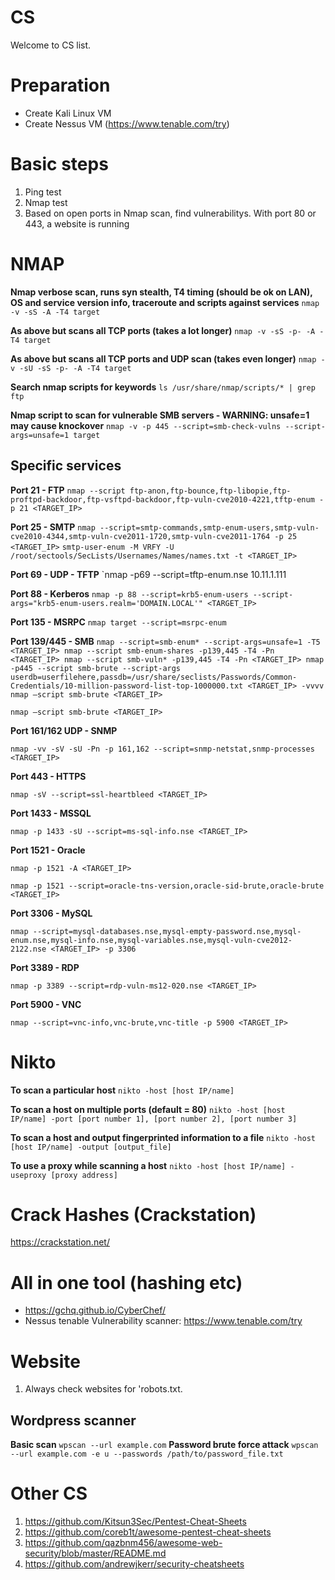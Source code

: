 # CS
Welcome to CS list.
# Preparation
- Create Kali Linux VM
- Create Nessus VM (https://www.tenable.com/try)
# Basic steps

 1. Ping test
 2. Nmap test
 3. Based on open ports in Nmap scan, find vulnerabilitys. With port 80 or 443, a website is running

# NMAP
**Nmap verbose scan, runs syn stealth, T4 timing (should be ok on LAN), OS and service version info, traceroute and scripts against services**
`nmap -v -sS -A -T4 target`

**As above but scans all TCP ports (takes a lot longer)**
`nmap -v -sS -p- -A -T4 target`

**As above but scans all TCP ports and UDP scan (takes even longer)**
`nmap -v -sU -sS -p- -A -T4 target`

**Search nmap scripts for keywords**
`ls /usr/share/nmap/scripts/* | grep ftp`

**Nmap script to scan for vulnerable SMB servers - WARNING: unsafe=1 may cause knockover**
`nmap -v -p 445 --script=smb-check-vulns --script-args=unsafe=1 target`


## Specific services
**Port 21 - FTP**
`nmap --script ftp-anon,ftp-bounce,ftp-libopie,ftp-proftpd-backdoor,ftp-vsftpd-backdoor,ftp-vuln-cve2010-4221,tftp-enum -p 21 <TARGET_IP>`

**Port 25 - SMTP**
`nmap --script=smtp-commands,smtp-enum-users,smtp-vuln-cve2010-4344,smtp-vuln-cve2011-1720,smtp-vuln-cve2011-1764 -p 25 <TARGET_IP>`
`smtp-user-enum -M VRFY -U /root/sectools/SecLists/Usernames/Names/names.txt -t <TARGET_IP>`

**Port 69 - UDP - TFTP**
`nmap -p69 --script=tftp-enum.nse 10.11.1.111

**Port 88 - Kerberos**
`nmap -p 88 --script=krb5-enum-users --script-args="krb5-enum-users.realm='DOMAIN.LOCAL'" <TARGET_IP>`

**Port 135 - MSRPC**
`nmap target --script=msrpc-enum`

**Port 139/445 - SMB**
`nmap --script=smb-enum* --script-args=unsafe=1 -T5 <TARGET_IP>
nmap --script smb-enum-shares -p139,445 -T4 -Pn <TARGET_IP>
nmap --script smb-vuln* -p139,445 -T4 -Pn <TARGET_IP>
nmap -p445 --script smb-brute --script-args userdb=userfilehere,passdb=/usr/share/seclists/Passwords/Common-Credentials/10-million-password-list-top-1000000.txt <TARGET_IP> -vvvv
nmap –script smb-brute <TARGET_IP>`

`nmap –script smb-brute <TARGET_IP>`

**Port 161/162 UDP - SNMP**

`nmap -vv -sV -sU -Pn -p 161,162 --script=snmp-netstat,snmp-processes <TARGET_IP>`

**Port 443 - HTTPS**

`nmap -sV --script=ssl-heartbleed <TARGET_IP>`

**Port 1433 - MSSQL**

`nmap -p 1433 -sU --script=ms-sql-info.nse <TARGET_IP>`

**Port 1521 - Oracle**

`nmap -p 1521 -A <TARGET_IP>`

`nmap -p 1521 --script=oracle-tns-version,oracle-sid-brute,oracle-brute <TARGET_IP>`

**Port 3306 - MySQL**

`nmap --script=mysql-databases.nse,mysql-empty-password.nse,mysql-enum.nse,mysql-info.nse,mysql-variables.nse,mysql-vuln-cve2012-2122.nse <TARGET_IP> -p 3306`

 **Port 3389 - RDP**

`nmap -p 3389 --script=rdp-vuln-ms12-020.nse <TARGET_IP>`

 **Port 5900 - VNC**

`nmap --script=vnc-info,vnc-brute,vnc-title -p 5900 <TARGET_IP>`

# Nikto
 **To scan a particular host**
`nikto -host [host IP/name]`

 **To scan a host on multiple ports (default = 80)**
`nikto -host [host IP/name] -port [port number 1], [port number 2], [port number 3]`

 **To scan a host and output fingerprinted information to a file**
`nikto -host [host IP/name] -output [output_file]`

**To use a proxy while scanning a host**
`nikto -host [host IP/name] -useproxy [proxy address]`

# Crack Hashes (Crackstation)
https://crackstation.net/

# All in one tool (hashing etc)
- https://gchq.github.io/CyberChef/
- Nessus tenable Vulnerability scanner: https://www.tenable.com/try

# Website

 1. Always check websites for 'robots.txt. 
## Wordpress scanner
**Basic scan**
`wpscan --url example.com`
**Password brute force attack**
`wpscan --url example.com -e u --passwords /path/to/password_file.txt`
 
# Other CS
 1. https://github.com/Kitsun3Sec/Pentest-Cheat-Sheets
 2. https://github.com/coreb1t/awesome-pentest-cheat-sheets
 3. https://github.com/qazbnm456/awesome-web-security/blob/master/README.md
 4. https://github.com/andrewjkerr/security-cheatsheets
